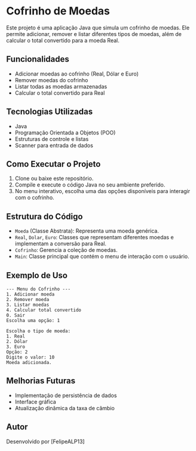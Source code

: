 # Cofrinho de Moedas

Este projeto é uma aplicação Java que simula um cofrinho de moedas. Ele permite adicionar, remover e listar diferentes tipos de moedas, além de calcular o total convertido para a moeda Real.

## Funcionalidades
- Adicionar moedas ao cofrinho (Real, Dólar e Euro)
- Remover moedas do cofrinho
- Listar todas as moedas armazenadas
- Calcular o total convertido para Real

## Tecnologias Utilizadas
- Java
- Programação Orientada a Objetos (POO)
- Estruturas de controle e listas
- Scanner para entrada de dados

## Como Executar o Projeto
1. Clone ou baixe este repositório.
2. Compile e execute o código Java no seu ambiente preferido.
3. No menu interativo, escolha uma das opções disponíveis para interagir com o cofrinho.

## Estrutura do Código
- `Moeda` (Classe Abstrata): Representa uma moeda genérica.
- `Real`, `Dolar`, `Euro`: Classes que representam diferentes moedas e implementam a conversão para Real.
- `Cofrinho`: Gerencia a coleção de moedas.
- `Main`: Classe principal que contém o menu de interação com o usuário.

## Exemplo de Uso
```
--- Menu do Cofrinho ---
1. Adicionar moeda
2. Remover moeda
3. Listar moedas
4. Calcular total convertido
0. Sair
Escolha uma opção: 1

Escolha o tipo de moeda:
1. Real
2. Dólar
3. Euro
Opção: 2
Digite o valor: 10
Moeda adicionada.
```

## Melhorias Futuras
- Implementação de persistência de dados
- Interface gráfica
- Atualização dinâmica da taxa de câmbio

## Autor
Desenvolvido por [FelipeALP13]
